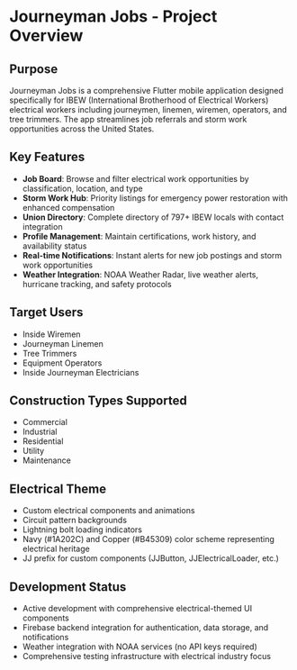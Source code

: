 # Journeyman Jobs - Project Overview

## Purpose
Journeyman Jobs is a comprehensive Flutter mobile application designed specifically for IBEW (International Brotherhood of Electrical Workers) electrical workers including journeymen, linemen, wiremen, operators, and tree trimmers. The app streamlines job referrals and storm work opportunities across the United States.

## Key Features
- **Job Board**: Browse and filter electrical work opportunities by classification, location, and type
- **Storm Work Hub**: Priority listings for emergency power restoration with enhanced compensation
- **Union Directory**: Complete directory of 797+ IBEW locals with contact integration
- **Profile Management**: Maintain certifications, work history, and availability status
- **Real-time Notifications**: Instant alerts for new job postings and storm work opportunities
- **Weather Integration**: NOAA Weather Radar, live weather alerts, hurricane tracking, and safety protocols

## Target Users
- Inside Wiremen
- Journeyman Linemen  
- Tree Trimmers
- Equipment Operators
- Inside Journeyman Electricians

## Construction Types Supported
- Commercial
- Industrial
- Residential
- Utility
- Maintenance

## Electrical Theme
- Custom electrical components and animations
- Circuit pattern backgrounds
- Lightning bolt loading indicators
- Navy (#1A202C) and Copper (#B45309) color scheme representing electrical heritage
- JJ prefix for custom components (JJButton, JJElectricalLoader, etc.)

## Development Status
- Active development with comprehensive electrical-themed UI components
- Firebase backend integration for authentication, data storage, and notifications
- Weather integration with NOAA services (no API keys required)
- Comprehensive testing infrastructure with electrical industry focus